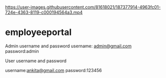 

https://user-images.githubusercontent.com/81618021/187377914-4963fc01-724e-4363-8119-c000194564a3.mp4

# employeeportal

Admin username and password 
username: admin@gmail.com
password:admin

User username and password

username:ankita@gmail.com
password:123456
